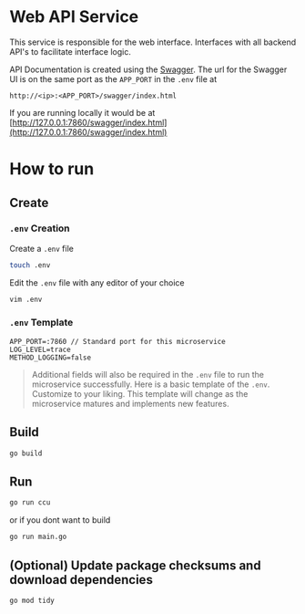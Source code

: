 # Web API Service
This service is responsible for the web interface. Interfaces with all backend API's to facilitate interface logic.

API Documentation is created using the [Swagger](https://swagger.io/). The url for the Swagger UI is on the same port as the `APP_PORT` in the `.env` file at 

```
http://<ip>:<APP_PORT>/swagger/index.html
``` 

If you are running locally it would be at [http://127.0.0.1:7860/swagger/index.html](http://127.0.0.1:7860/swagger/index.html)

# How to run

## Create
### `.env` Creation
Create a `.env` file
```bash
touch .env
```
Edit the `.env` file with any editor of your choice
```bash
vim .env
```

### `.env` Template
```
APP_PORT=:7860 // Standard port for this microservice
LOG_LEVEL=trace
METHOD_LOGGING=false
```
> Additional fields will also be required in the `.env` file to run the microservice successfully. Here is a basic template of the `.env`. Customize to your liking. This template will change as the microservice matures and implements new features.

## Build
```bash
go build
```
## Run
```bash
go run ccu
```
or if you dont want to build
```bash
go run main.go
```
## (Optional) Update package checksums and download dependencies
```
go mod tidy
``` 
